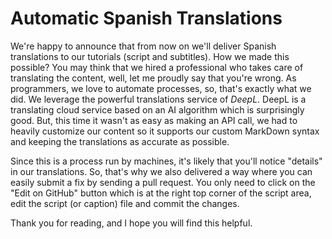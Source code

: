 # Automatic Spanish Translations

We're happy to announce that from now on we'll deliver Spanish translations to our
tutorials (script and subtitles). How we made this possible? You may think that
we hired a professional who takes care of translating the content, well, let me
proudly say that you're wrong. As programmers, we love to automate processes, so, that's
exactly what we did. We leverage the powerful translations service of *DeepL*. DeepL is
a translating cloud service based on an AI algorithm which is surprisingly good. But, 
this time it wasn't as easy as making an API call, we had to heavily customize our 
content so it supports our custom MarkDown syntax and keeping the translations as 
accurate as possible.

Since this is a process run by machines, it's likely that you'll notice "details"
in our translations. So, that's why we also delivered a way where you can easily submit
a fix by sending a pull request. You only need to click on the "Edit on GitHub" button 
which is at the right top corner of the script area, edit the script (or caption) file
and commit the changes.

Thank you for reading, and I hope you will find this helpful.
